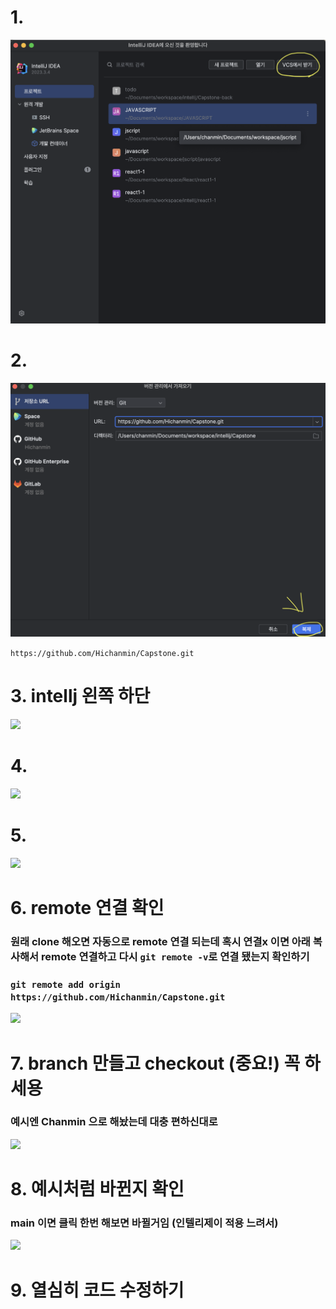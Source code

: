 # 1.
![](git1.png)

# 2.
![](git2.png)

```https://github.com/Hichanmin/Capstone.git```
# 3. intellj 왼쪽 하단
![](git3.png)
# 4. 
![](git4.png)
# 5.
![](git5.png)
# 6. remote 연결 확인
### 원래 clone 해오면 자동으로 remote 연결 되는데 혹시 연결x 이면 아래 복사해서 remote 연결하고  다시 ```git remote -v```로 연결 됐는지 확인하기
### ``` git remote add origin https://github.com/Hichanmin/Capstone.git ```
![](git6.png)
# 7. branch 만들고 checkout (중요!) 꼭 하세용
### 예시엔 Chanmin 으로 해놨는데 대충 편하신대로
![](git7.png)
# 8. 예시처럼 바뀐지 확인
### main 이면 클릭 한번 해보면 바뀔거임 (인텔리제이 적용 느려서)
![](git8.png)
# 9. 열심히 코드 수정하기
